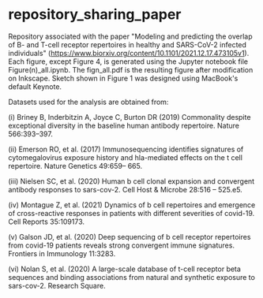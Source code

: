 # repository_sharing_paper
Repository associated with the paper "Modeling and predicting the overlap of B- and T-cell receptor repertoires in healthy and SARS-CoV-2 infected individuals" (https://www.biorxiv.org/content/10.1101/2021.12.17.473105v1). 
Each figure, except Figure 4, is generated using the Jupyter notebook file Figure(n)_all.ipynb. The fign_all.pdf is the resulting figure after modification on Inkscape. Sketch shown in Figure 1 was designed using MacBook's default Keynote.

Datasets used for the analysis are obtained from:

(i) Briney B, Inderbitzin A, Joyce C, Burton DR (2019) Commonality despite exceptional
diversity in the baseline human antibody repertoire. Nature 566:393–397.

(ii) Emerson RO, et al. (2017) Immunosequencing identifies signatures of cytomegalovirus exposure history and hla-mediated effects on the t cell repertoire. Nature Genetics 49:659– 665.

(iii) Nielsen SC, et al. (2020) Human b cell clonal expansion and convergent antibody responses to sars-cov-2. Cell Host & Microbe 28:516 – 525.e5.

(iv) Montague Z, et al. (2021) Dynamics of b cell repertoires and emergence of cross-reactive responses in patients with different severities of covid-19. Cell Reports 35:109173.

(v) Galson JD, et al. (2020) Deep sequencing of b cell receptor repertoires from covid-19 patients reveals strong convergent immune signatures. Frontiers in Immunology 11:3283. 

(vi) Nolan S, et al. (2020) A large-scale database of t-cell receptor beta sequences and binding associations from natural and synthetic exposure to sars-cov-2. Research Square.
